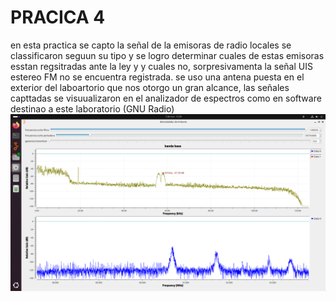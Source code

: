 # PRACICA 4
en esta practica se capto la señal de la emisoras de radio locales se classificaron seguun su tipo y se logro determinar cuales de estas emisoras esstan regsitradas ante la ley y 
y cuales no, sorpresivamenta la señal UIS estereo FM no se encuentra registrada. se uso una antena puesta en el exterior del laboartorio que nos otorgo un gran alcance, las señales
capttadas se visuualizaron en el analizador de espectros como en software destinao a este laboratorio (GNU Radio)
![Texto alternativo](parctica_4/parte_A/wradio.png)
